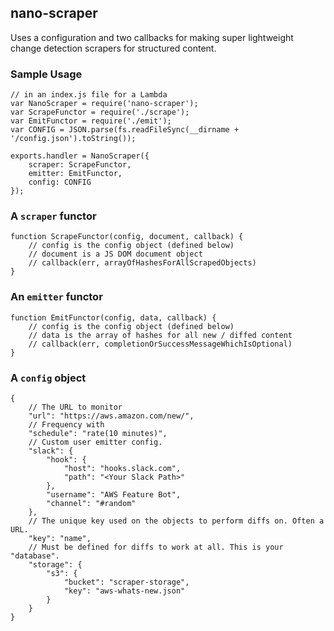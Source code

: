 

## nano-scraper


Uses a configuration and two callbacks for making super lightweight change detection scrapers for structured content.


### Sample Usage
```
// in an index.js file for a Lambda
var NanoScraper = require('nano-scraper');
var ScrapeFunctor = require('./scrape');
var EmitFunctor = require('./emit');
var CONFIG = JSON.parse(fs.readFileSync(__dirname + '/config.json').toString());

exports.handler = NanoScraper({
	scraper: ScrapeFunctor,
	emitter: EmitFunctor, 
	config: CONFIG
});
```

### A `scraper` functor
```
function ScrapeFunctor(config, document, callback) {
	// config is the config object (defined below)
	// document is a JS DOM document object
	// callback(err, arrayOfHashesForAllScrapedObjects)
}
```

### An `emitter` functor
```
function EmitFunctor(config, data, callback) {
	// config is the config object (defined below)
	// data is the array of hashes for all new / diffed content
	// callback(err, completionOrSuccessMessageWhichIsOptional)
}
```

### A `config` object 
```
{
	// The URL to monitor
	"url": "https://aws.amazon.com/new/",
	// Frequency with
	"schedule": "rate(10 minutes)",
	// Custom user emitter config.
	"slack": {
		"hook": {
			"host": "hooks.slack.com",
			"path": "<Your Slack Path>"
		},
		"username": "AWS Feature Bot",
		"channel": "#random"
	},
	// The unique key used on the objects to perform diffs on. Often a URL.
	"key": "name",
	// Must be defined for diffs to work at all. This is your "database".
	"storage": {
		"s3": {
			"bucket": "scraper-storage",
			"key": "aws-whats-new.json"
		}
	}
}
```
